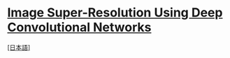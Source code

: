 # [Image Super-Resolution Using Deep Convolutional Networks](https://arxiv.org/abs/1501.00092)

[[日本語]](./README_ja.md)
